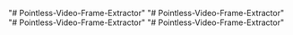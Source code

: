 "# Pointless-Video-Frame-Extractor" 
"# Pointless-Video-Frame-Extractor" 
"# Pointless-Video-Frame-Extractor" 
"# Pointless-Video-Frame-Extractor" 
